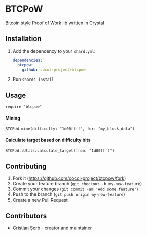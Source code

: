 # BTCPoW

Bitcoin style Proof of Work lib written in Crystal

## Installation

1. Add the dependency to your `shard.yml`:

   ```yaml
   dependencies:
     btcpow:
       github: cocol-project/btcpow
   ```

2. Run `shards install`

## Usage

```crystal
require "btcpow"
```

#### Mining
```crystal
BTCPoW.mine(difficulty: "1d00ffff", for: "my_block_data")
```

#### Calculate target based on difficulty bits
```crystal
BTCPoW::Utils.calculate_target(from: "1d00ffff")
```

## Contributing

1. Fork it (<https://github.com/cocol-project/btcpow/fork>)
2. Create your feature branch (`git checkout -b my-new-feature`)
3. Commit your changes (`git commit -am 'Add some feature'`)
4. Push to the branch (`git push origin my-new-feature`)
5. Create a new Pull Request

## Contributors

- [Cristian Șerb](https://github.com/cserb) - creator and maintainer
